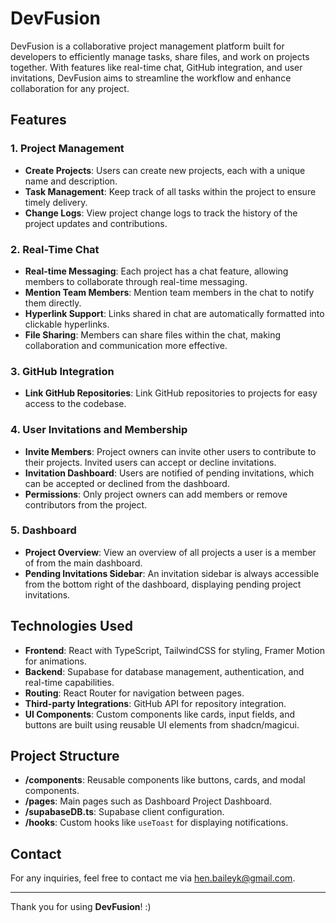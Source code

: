# DevFusion

DevFusion is a collaborative project management platform built for developers to efficiently manage tasks, share files, and work on projects together. With features like real-time chat, GitHub integration, and user invitations, DevFusion aims to streamline the workflow and enhance collaboration for any project.

## Features

### 1. Project Management
- **Create Projects**: Users can create new projects, each with a unique name and description.
- **Task Management**: Keep track of all tasks within the project to ensure timely delivery.
- **Change Logs**: View project change logs to track the history of the project updates and contributions.

### 2. Real-Time Chat
- **Real-time Messaging**: Each project has a chat feature, allowing members to collaborate through real-time messaging.
- **Mention Team Members**: Mention team members in the chat to notify them directly.
- **Hyperlink Support**: Links shared in chat are automatically formatted into clickable hyperlinks.
- **File Sharing**: Members can share files within the chat, making collaboration and communication more effective.

### 3. GitHub Integration
- **Link GitHub Repositories**: Link GitHub repositories to projects for easy access to the codebase.

### 4. User Invitations and Membership
- **Invite Members**: Project owners can invite other users to contribute to their projects. Invited users can accept or decline invitations.
- **Invitation Dashboard**: Users are notified of pending invitations, which can be accepted or declined from the dashboard.
- **Permissions**: Only project owners can add members or remove contributors from the project.

### 5. Dashboard
- **Project Overview**: View an overview of all projects a user is a member of from the main dashboard.
- **Pending Invitations Sidebar**: An invitation sidebar is always accessible from the bottom right of the dashboard, displaying pending project invitations.

## Technologies Used

- **Frontend**: React with TypeScript, TailwindCSS for styling, Framer Motion for animations.
- **Backend**: Supabase for database management, authentication, and real-time capabilities.
- **Routing**: React Router for navigation between pages.
- **Third-party Integrations**: GitHub API for repository integration.
- **UI Components**: Custom components like cards, input fields, and buttons are built using reusable UI elements from shadcn/magicui.


## Project Structure

- **/components**: Reusable components like buttons, cards, and modal components.
- **/pages**: Main pages such as Dashboard Project Dashboard.
- **/supabaseDB.ts**: Supabase client configuration.
- **/hooks**: Custom hooks like `useToast` for displaying notifications.

## Contact

For any inquiries, feel free to contact me via [hen.baileyk@gmail.com](hen.baileyk@gmail.com).

---

Thank you for using **DevFusion**! :)

